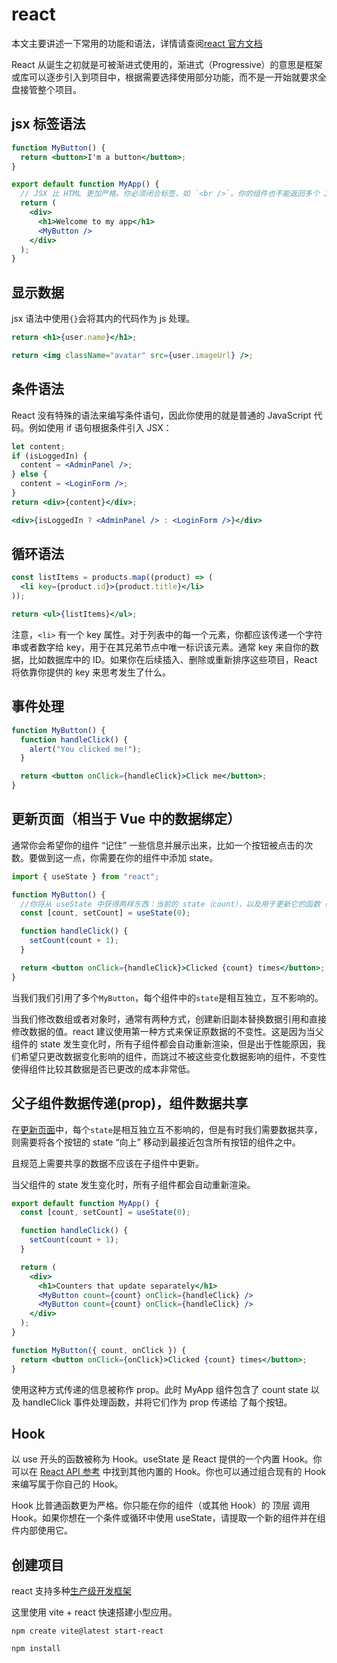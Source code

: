 # react

本文主要讲述一下常用的功能和语法，详情请查阅[react 官方文档](https://zh-hans.react.dev/learn)

React 从诞生之初就是可被渐进式使用的，渐进式（Progressive）的意思是框架或库可以逐步引入到项目中，根据需要选择使用部分功能，而不是一开始就要求全盘接管整个项目。

## jsx 标签语法

```jsx
function MyButton() {
  return <button>I'm a button</button>;
}

export default function MyApp() {
  // JSX 比 HTML 更加严格。你必须闭合标签，如 `<br />`。你的组件也不能返回多个 JSX 标签。你必须将它们包裹到一个共享的父级中，比如 `<div>...</div>` 或使用空的` <>...</>` 包裹：
  return (
    <div>
      <h1>Welcome to my app</h1>
      <MyButton />
    </div>
  );
}
```

## 显示数据

jsx 语法中使用`{}`会将其内的代码作为 js 处理。

```jsx
return <h1>{user.name}</h1>;

return <img className="avatar" src={user.imageUrl} />;
```

## 条件语法

React 没有特殊的语法来编写条件语句，因此你使用的就是普通的 JavaScript 代码。例如使用 if 语句根据条件引入 JSX：

```jsx
let content;
if (isLoggedIn) {
  content = <AdminPanel />;
} else {
  content = <LoginForm />;
}
return <div>{content}</div>;
```

```jsx
<div>{isLoggedIn ? <AdminPanel /> : <LoginForm />}</div>
```

## 循环语法

```jsx
const listItems = products.map((product) => (
  <li key={product.id}>{product.title}</li>
));

return <ul>{listItems}</ul>;
```

注意，`<li>` 有一个 key 属性。对于列表中的每一个元素，你都应该传递一个字符串或者数字给 key，用于在其兄弟节点中唯一标识该元素。通常 key 来自你的数据，比如数据库中的 ID。如果你在后续插入、删除或重新排序这些项目，React 将依靠你提供的 key 来思考发生了什么。

## 事件处理

```jsx
function MyButton() {
  function handleClick() {
    alert("You clicked me!");
  }

  return <button onClick={handleClick}>Click me</button>;
}
```

## 更新页面（相当于 Vue 中的数据绑定）

通常你会希望你的组件 “记住” 一些信息并展示出来，比如一个按钮被点击的次数。要做到这一点，你需要在你的组件中添加 state。

```jsx
import { useState } from "react";

function MyButton() {
  //你将从 useState 中获得两样东西：当前的 state（count），以及用于更新它的函数（setCount）。你可以给它们起任何名字，但按照惯例会像 [something, setSomething] 这样为它们命名。
  const [count, setCount] = useState(0);

  function handleClick() {
    setCount(count + 1);
  }

  return <button onClick={handleClick}>Clicked {count} times</button>;
}
```

当我们我们引用了多个`MyButton`，每个组件中的`state`是相互独立，互不影响的。

当我们修改数组或者对象时，通常有两种方式，创建新旧副本替换数据引用和直接修改数据的值。react 建议使用第一种方式来保证原数据的不变性。这是因为当父组件的 state 发生变化时，所有子组件都会自动重新渲染，但是出于性能原因，我们希望只更改数据变化影响的组件，而跳过不被这些变化数据影响的组件，不变性使得组件比较其数据是否已更改的成本非常低。

## 父子组件数据传递(prop)，组件数据共享

在[更新页面](#更新页面相当于-vue-中的数据绑定)中，每个`state`是相互独立互不影响的，但是有时我们需要数据共享，则需要将各个按钮的 state “向上” 移动到最接近包含所有按钮的组件之中。

且规范上需要共享的数据不应该在子组件中更新。

当父组件的 state 发生变化时，所有子组件都会自动重新渲染。

```jsx
export default function MyApp() {
  const [count, setCount] = useState(0);

  function handleClick() {
    setCount(count + 1);
  }

  return (
    <div>
      <h1>Counters that update separately</h1>
      <MyButton count={count} onClick={handleClick} />
      <MyButton count={count} onClick={handleClick} />
    </div>
  );
}

function MyButton({ count, onClick }) {
  return <button onClick={onClick}>Clicked {count} times</button>;
}
```

使用这种方式传递的信息被称作 prop。此时 MyApp 组件包含了 count state 以及 handleClick 事件处理函数，并将它们作为 prop 传递给 了每个按钮。

## Hook

以 use 开头的函数被称为 Hook。useState 是 React 提供的一个内置 Hook。你可以在 [React API 参考](https://zh-hans.react.dev/reference/react) 中找到其他内置的 Hook。你也可以通过组合现有的 Hook 来编写属于你自己的 Hook。

Hook 比普通函数更为严格。你只能在你的组件（或其他 Hook）的 顶层 调用 Hook。如果你想在一个条件或循环中使用 useState，请提取一个新的组件并在组件内部使用它。

## 创建项目

react 支持多种[生产级开发框架](https://zh-hans.react.dev/learn/start-a-new-react-project#production-grade-react-frameworks)

这里使用 vite + react 快速搭建小型应用。

```
npm create vite@latest start-react

npm install
```
